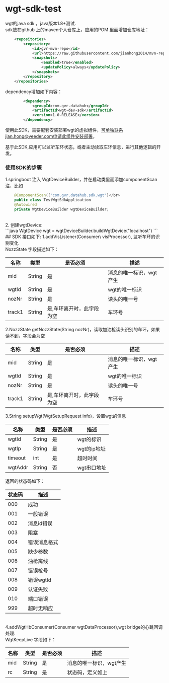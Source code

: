 # wgt-sdk-test
wgt的java sdk ，java版本1.8+测试.</br>
sdk放在github 上的maven个人仓库上，应用的POM 里面增加仓库地址：
```xml
    <repositories>
        <repository>
            <id>gvr-mvn-repo</id>
            <url>https://raw.githubusercontent.com/jianhong2014/mvn-repo/master</url>
            <snapshots>
                <enabled>true</enabled>
                <updatePolicy>always</updatePolicy>
            </snapshots>
        </repository>
    </repositories>
```

dependency增加如下内容：
```xml
        <dependency>
            <groupId>com.gvr.datahub</groupId>
            <artifactId>wgt-dev-sdk</artifactId>
            <version>1.0-RELEASE</version>
        </dependency>
```

使用此SDK，需要配套安装部署wgt的虚拟组件，可单独联系jian.hong@veeder.com申请此组件安装部署。</br>

基于此SDK,应用可以监听车环状态，或者主动读取车环信息，进行其他逻辑的开发。

### 使用SDK的步骤
1.springboot 注入 WgtDeviceBuilder，并在启动类里面添加componentScan注、比如</br>
```java
    @ComponentScan({"com.gvr.datahub.sdk.wgt"}</br>
    public class TestWgtSdkApplication
    @Autowired
    private WgtDeviceBuilder wgtDeviceBuilder; 
```
</br>
2. 创建wgtDevice:</br>
```java
WgtDevice wgt = wgtDeviceBuilder.buildWgtDevice("localhost")
```
</br>
## SDK 接口如下:
 1.addVisListener(Consumer\<NozzState\> visProcessor), 监听车环的识别变化</br>
 NozzState 字段描述如下：</br>

名称 | 类型 |是否必须 |描述 
----|----|----|---
mid | String | 是 |消息的唯一标识，wgt产生
wgtId | String | 是 |wgt的唯一标识
nozNr | String | 是 |读头的唯一号
track1| String | 是,车环离开时，此字段为空 |车环号

 2.NozzState getNozzState(String nozNr)，读取加油枪读头识别的车环，如果读不到，字段会为空</br>
 
 
名称 | 类型 |是否必须 |描述 
----|----|----|---
mid | String | 是 |消息的唯一标识，wgt产生
wgtId | String | 是 |wgt的唯一标识
nozNr | String | 是 |读头的唯一号
track1| String | 是,车环离开时，此字段为空 |车环号

3.String setupWgt(WgtSetupRequest info)，设置wgt的信息</br>

名称 | 类型 |是否必须 |描述 
----|----|----|---
wgtId | String | 是 |wgt的标识
wgtIp | String | 是 |wgt的ip地址
timeout | int | 是 |超时时间
wgtAddr| String |否| wgt串口地址

返回的状态码如下：</br>

状态码 | 描述 
----|----
000 | 成功 
001 | 一般错误
002 | 消息id错误 
003 | 阻塞
004 | 错误消息格式
005 | 缺少参数
006 | 油枪离线
007 | 错误枪号 
008 | 错误wgtId 
009 | 认证失败
010 | 端口错误
999 | 超时无响应
</br>
4.addWgtHbConsumer(Consumer<WgtKeepLive> wgtDataProcessor),wgt bridge的心跳回调处理:</br>
WgtKeepLive 字段如下：</br>

名称 | 类型 |是否必须 |描述 
----|----|----|---
mid | String | 是 |消息的唯一标识，wgt产生
rc | String | 是 |状态码，定义如上
